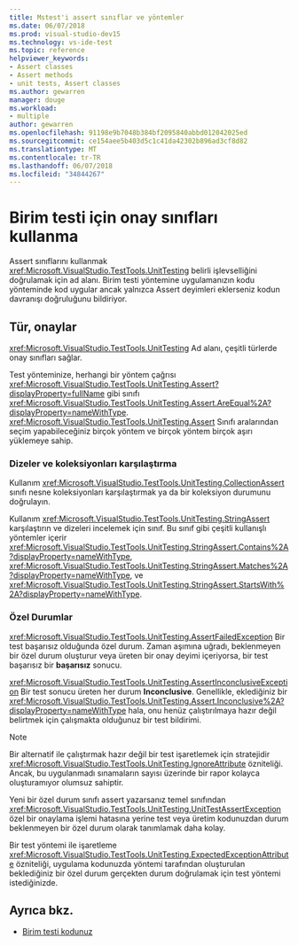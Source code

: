 ```yaml
---
title: Mstest'i assert sınıflar ve yöntemler
ms.date: 06/07/2018
ms.prod: visual-studio-dev15
ms.technology: vs-ide-test
ms.topic: reference
helpviewer_keywords:
- Assert classes
- Assert methods
- unit tests, Assert classes
ms.author: gewarren
manager: douge
ms.workload:
- multiple
author: gewarren
ms.openlocfilehash: 91198e9b7048b384bf2095840abbd012042025ed
ms.sourcegitcommit: ce154aee5b403d5c1c41da42302b896ad3cf8d82
ms.translationtype: MT
ms.contentlocale: tr-TR
ms.lasthandoff: 06/07/2018
ms.locfileid: "34844267"
---
```

# <a name="use-assert-classes-for-unit-testing"></a>Birim testi için onay sınıfları kullanma

Assert sınıflarını kullanmak <xref:Microsoft.VisualStudio.TestTools.UnitTesting> belirli işlevselliğini doğrulamak için ad alanı. Birim testi yöntemine uygulamanızın kodu yönteminde kod uygular ancak yalnızca Assert deyimleri eklerseniz kodun davranışı doğruluğunu bildiriyor.

## <a name="kinds-of-asserts"></a>Tür, onaylar

<xref:Microsoft.VisualStudio.TestTools.UnitTesting> Ad alanı, çeşitli türlerde onay sınıfları sağlar.

Test yönteminize, herhangi bir yöntem çağrısı <xref:Microsoft.VisualStudio.TestTools.UnitTesting.Assert?displayProperty=fullName> gibi sınıfı <xref:Microsoft.VisualStudio.TestTools.UnitTesting.Assert.AreEqual%2A?displayProperty=nameWithType>. <xref:Microsoft.VisualStudio.TestTools.UnitTesting.Assert> Sınıfı aralarından seçim yapabileceğiniz birçok yöntem ve birçok yöntem birçok aşırı yüklemeye sahip.

### <a name="compare-strings-and-collections"></a>Dizeler ve koleksiyonları karşılaştırma

Kullanım <xref:Microsoft.VisualStudio.TestTools.UnitTesting.CollectionAssert> sınıfı nesne koleksiyonları karşılaştırmak ya da bir koleksiyon durumunu doğrulayın.

Kullanım <xref:Microsoft.VisualStudio.TestTools.UnitTesting.StringAssert> karşılaştırın ve dizeleri incelemek için sınıf. Bu sınıf gibi çeşitli kullanışlı yöntemler içerir <xref:Microsoft.VisualStudio.TestTools.UnitTesting.StringAssert.Contains%2A?displayProperty=nameWithType>, <xref:Microsoft.VisualStudio.TestTools.UnitTesting.StringAssert.Matches%2A?displayProperty=nameWithType>, ve <xref:Microsoft.VisualStudio.TestTools.UnitTesting.StringAssert.StartsWith%2A?displayProperty=nameWithType>.

### <a name="exceptions"></a>Özel Durumlar

<xref:Microsoft.VisualStudio.TestTools.UnitTesting.AssertFailedException> Bir test başarısız olduğunda özel durum. Zaman aşımına uğradı, beklenmeyen bir özel durum oluşturur veya üreten bir onay deyimi içeriyorsa, bir test başarısız bir **başarısız** sonucu.

<xref:Microsoft.VisualStudio.TestTools.UnitTesting.AssertInconclusiveException> Bir test sonucu üreten her durum **Inconclusive**. Genellikle, eklediğiniz bir <xref:Microsoft.VisualStudio.TestTools.UnitTesting.Assert.Inconclusive%2A?displayProperty=nameWithType> hala, onu henüz çalıştırılmaya hazır değil belirtmek için çalışmakta olduğunuz bir test bildirimi.

> [!NOTE]
> Bir alternatif ile çalıştırmak hazır değil bir test işaretlemek için stratejidir <xref:Microsoft.VisualStudio.TestTools.UnitTesting.IgnoreAttribute> özniteliği. Ancak, bu uygulanmadı sınamaların sayısı üzerinde bir rapor kolayca oluşturamıyor olumsuz sahiptir.

Yeni bir özel durum sınıfı assert yazarsanız temel sınıfından <xref:Microsoft.VisualStudio.TestTools.UnitTesting.UnitTestAssertException> özel bir onaylama işlemi hatasına yerine test veya üretim kodunuzdan durum beklenmeyen bir özel durum olarak tanımlamak daha kolay.

Bir test yöntemi ile işaretleme <xref:Microsoft.VisualStudio.TestTools.UnitTesting.ExpectedExceptionAttribute> özniteliği, uygulama kodunuzda yöntemi tarafından oluşturulan beklediğiniz bir özel durum gerçekten durum doğrulamak için test yöntemi istediğinizde.

## <a name="see-also"></a>Ayrıca bkz.

- [Birim testi kodunuz](../test/unit-test-your-code.md)
